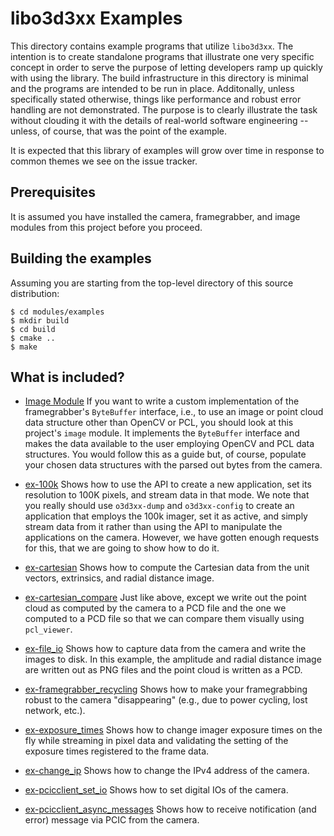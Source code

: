 
libo3d3xx Examples
==================

This directory contains example programs that utilize `libo3d3xx`. The
intention is to create standalone programs that illustrate one very specific
concept in order to serve the purpose of letting developers ramp up quickly
with using the library. The build infrastructure in this directory is minimal
and the programs are intended to be run in place. Additonally, unless
specifically stated otherwise, things like performance and robust error
handling are not demonstrated. The purpose is to clearly illustrate the task
without clouding it with the details of real-world software engineering --
unless, of course, that was the point of the example.

It is expected that this library of examples will grow over time in response to
common themes we see on the issue tracker.

Prerequisites
-------------

It is assumed you have installed the camera, framegrabber, and image modules
from this project before you proceed.

Building the examples
----------------------

Assuming you are starting from the top-level directory of this source
distribution:

    $ cd modules/examples
    $ mkdir build
    $ cd build
    $ cmake ..
    $ make

What is included?
-----------------

* [Image Module](../image) If you want to write a custom implementation of the
  framegrabber's `ByteBuffer` interface, i.e., to use an image or point
  cloud data structure other than OpenCV or PCL, you should look at this
  project's `image` module. It implements the `ByteBuffer` interface and makes
  the data available to the user employing OpenCV and PCL data structures. You
  would follow this as a guide but, of course, populate your chosen data
  structures with the parsed out bytes from the camera.

* [ex-100k](ex-100k.cpp) Shows how to use the API to create a new application,
  set its resolution to 100K pixels, and stream data in that mode. We note that
  you really should use `o3d3xx-dump` and `o3d3xx-config` to create an
  application that employs the 100k imager, set it as active, and simply stream
  data from it rather than using the API to manipulate the applications on the
  camera. However, we have gotten enough requests for this, that we are going
  to show how to do it.

* [ex-cartesian](ex-cartesian.cpp) Shows how to compute the Cartesian data from
  the unit vectors, extrinsics, and radial distance image.

* [ex-cartesian_compare](ex-cartesian_compare.cpp) Just like above, except we
  write out the point cloud as computed by the camera to a PCD file and the one
  we computed to a PCD file so that we can compare them visually using
  `pcl_viewer`.

* [ex-file_io](ex-file_io.cpp) Shows how to capture data from the camera and
  write the images to disk. In this example, the amplitude and radial distance
  image are written out as PNG files and the point cloud is written as a PCD.

* [ex-framegrabber_recycling](ex-framegrabber_recycling.cpp) Shows how to make
  your framegrabbing robust to the camera "disappearing" (e.g., due to power
  cycling, lost network, etc.).

* [ex-exposure_times](ex-exposure_times.cpp) Shows how to change imager
  exposure times on the fly while streaming in pixel data and validating the
  setting of the exposure times registered to the frame data.

* [ex-change_ip](ex-change_ip.cpp) Shows how to change the IPv4 address of
  the camera.

* [ex-pcicclient_set_io](ex-pcicclient_set_io.cpp) Shows how to set digital IOs
  of the camera.

* [ex-pcicclient_async_messages](ex-pcicclient_async_messages.cpp) Shows how to
  receive notification (and error) message via PCIC from the camera.
